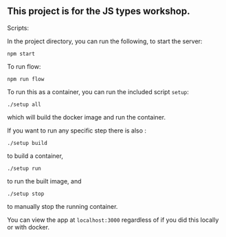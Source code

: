 ## This project is for the JS types workshop.

Scripts:

In the project directory, you can run the following, to start the server:

`npm start`

To run flow:

`npm run flow`

To run this as a container, you can run the included script `setup`:

`./setup all`

which will build the docker image and run the container.

If you want to run any specific step there is also :

`./setup build`

to build a container,

`./setup run`

to run the built image, and

`./setup stop`

to manually stop the running container.

You can view the app at `localhost:3000` regardless of if you did this locally or with docker.
